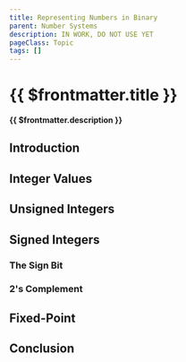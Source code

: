 ```yaml
---
title: Representing Numbers in Binary
parent: Number Systems
description: IN WORK, DO NOT USE YET
pageClass: Topic
tags: []
---
```


# {{ $frontmatter.title }}
**{{ $frontmatter.description }}**

<KeyConcepts :ConceptArray= "[
{
  Concept:'Concept 1',
  Details:'  '
},
{
  Concept:'Concept 2',
  Details:'  '
  }
]" />

## Introduction

## Integer Values

## Unsigned Integers

## Signed Integers

### The Sign Bit

### 2's Complement

## Fixed-Point

## Conclusion